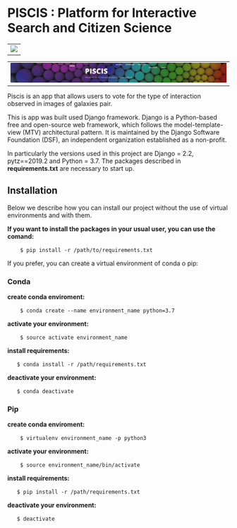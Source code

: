 # PISCIS : Platform for Interactive Search and Citizen Science
<div class="alert alert-block alert-warning">

<table><tr><td><img src='/home/vanessa/Escritorio/log_piscis.png'></td></tr></table>
</div>

<div class="alert alert-block alert-warning">

<table><tr><td><img src='log_piscis.png'></td></tr></table>
</div>

Piscis is an app that allows users to vote for the type of interaction observed in images of galaxies pair. 

This is app was built used Django framework. Django is a Python-based free and open-source web framework, which follows the model-template-view (MTV) architectural pattern. It is maintained by the Django Software Foundation (DSF), an independent organization established as a non-profit. 

In particularly the versions used in this project are Django = 2.2, pytz==2019.2 and Python = 3.7. The packages described in **requirements.txt** are necessary to start up.

## Installation

Below we describe how you can install our project without the use of virtual environments and with them.


<div class="alert alert-block alert-warning">
    <b>If you want to install the packages in your usual user, you can use the comand:</b>
           
           
        $ pip install -r /path/to/requirements.txt
</div>



If you prefer, you can create a  virtual environment of conda o pip:

### Conda

<div class="alert alert-block alert-warning">
    <b>create conda enviroment:</b>
           
           
        $ conda create --name environment_name python=3.7

</div>


<div class="alert alert-block alert-warning">
    <b>activate your environment:</b>
           
           
        $ source activate environment_name
</div>

<div class="alert alert-block alert-warning">
    <b>install requirements:</b>
           
           
       $ conda install -r /path/requirements.txt
</div>


<div class="alert alert-block alert-warning">
    <b>deactivate your environment:</b>
           
           
       $ conda deactivate
</div>



### Pip

<div class="alert alert-block alert-warning">
    <b>create conda enviroment:</b>
           
           
        $ virtualenv environment_name -p python3

</div>


<div class="alert alert-block alert-warning">
    <b>activate your environment:</b>
           
           
        $ source environment_name/bin/activate
</div>

<div class="alert alert-block alert-warning">
    <b>install requirements:</b>
           
           
       $ pip install -r /path/requirements.txt
</div>


<div class="alert alert-block alert-warning">
    <b>deactivate your environment:</b>
           
           
       $ deactivate
</div>

